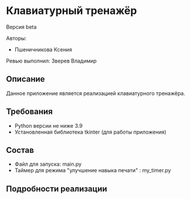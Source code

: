 # Клавиатурный тренажёр
Версия beta

Авторы:
- Пшеничникова Ксения

Ревью выполнил: Зверев Владимир

## Описание
Данное приложение является реализацией клавиатурного тренажёра.

## Требования
- Python версии не ниже 3.9
- Установленная библиотека tkinter (для работы приложения)

## Состав
- Файл для запуска: main.py
- Таймер для режима "улучшение навыка печати" : my_timer.py

## Подробности реализации
